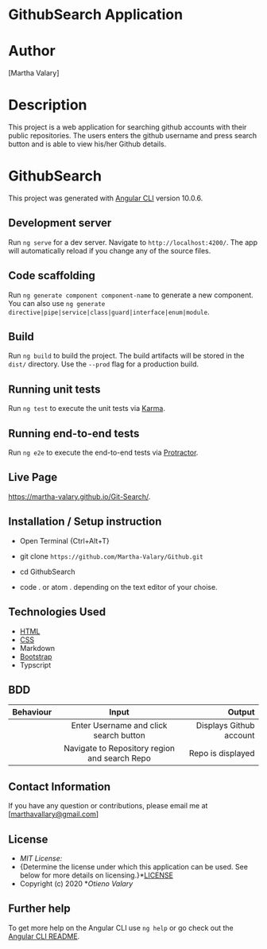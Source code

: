 # GithubSearch Application

# Author 
[Martha Valary]

# Description
This project is a web application for searching github accounts with their public repositories. The users enters the github username and press search button and is able to view his/her Github details. 
# GithubSearch

This project was generated with [Angular CLI](https://github.com/angular/angular-cli) version 10.0.6.

## Development server

Run `ng serve` for a dev server. Navigate to `http://localhost:4200/`. The app will automatically reload if you change any of the source files.

## Code scaffolding

Run `ng generate component component-name` to generate a new component. You can also use `ng generate directive|pipe|service|class|guard|interface|enum|module`.

## Build

Run `ng build` to build the project. The build artifacts will be stored in the `dist/` directory. Use the `--prod` flag for a production build.

## Running unit tests

Run `ng test` to execute the unit tests via [Karma](https://karma-runner.github.io).

## Running end-to-end tests

Run `ng e2e` to execute the end-to-end tests via [Protractor](http://www.protractortest.org/).

## Live Page 
https://martha-valary.github.io/Git-Search/.
## Installation / Setup instruction
* Open Terminal {Ctrl+Alt+T}

* git clone ```https://github.com/Martha-Valary/Github.git```

* cd GithubSearch
* code . or atom . depending on the text editor of your choise.

## Technologies Used

* [HTML](https://developer.mozilla.org/en-US/docs/Web/HTML)
* [CSS](https://developer.mozilla.org/en-US/docs/Web/CSS)
* Markdown
* [Bootstrap](https://getbootstrap.com/docs/4.5/getting-started/introduction/)
* Typscript



## BDD
| Behaviour      | Input        | Output       |
| :------------- | :----------: | -----------: |
|  |      Enter Username and click search button | Displays Github account |
|   | Navigate to Repository region and search Repo| Repo is displayed|

 

## Contact Information 

If you have any question or contributions, please email me at [marthavallary@gmail.com]

## License
* *MIT License:*
* {Determine the license under which this application can be used.  See below for more details on licensing.}*[LICENSE](LICENSE)
* Copyright (c) 2020 **Otieno Valary*

## Further help

To get more help on the Angular CLI use `ng help` or go check out the [Angular CLI README](https://github.com/angular/angular-cli/blob/master/README.md).
